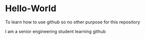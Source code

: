 # Hello-World
To learn how to use github so no other purpose for this repository

I am a senior engineering student learning github
